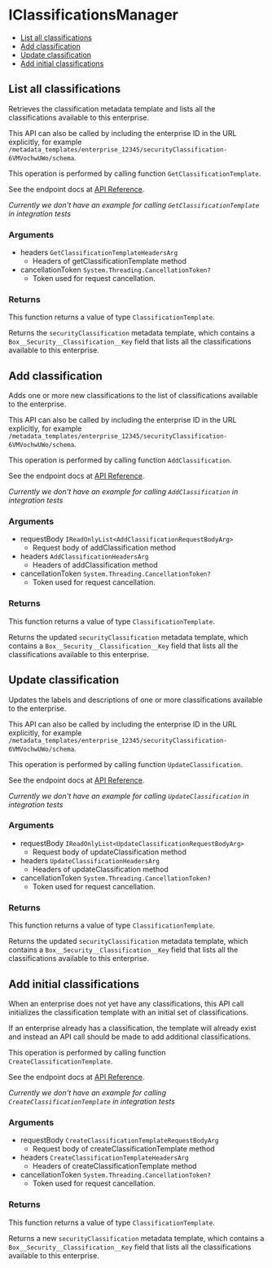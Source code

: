 # IClassificationsManager


- [List all classifications](#list-all-classifications)
- [Add classification](#add-classification)
- [Update classification](#update-classification)
- [Add initial classifications](#add-initial-classifications)

## List all classifications

Retrieves the classification metadata template and lists all the
classifications available to this enterprise.

This API can also be called by including the enterprise ID in the
URL explicitly, for example
`/metadata_templates/enterprise_12345/securityClassification-6VMVochwUWo/schema`.

This operation is performed by calling function `GetClassificationTemplate`.

See the endpoint docs at
[API Reference](https://developer.box.com/reference/get-metadata-templates-enterprise-security-classification-6-vm-vochw-u-wo-schema/).

*Currently we don't have an example for calling `GetClassificationTemplate` in integration tests*

### Arguments

- headers `GetClassificationTemplateHeadersArg`
  - Headers of getClassificationTemplate method
- cancellationToken `System.Threading.CancellationToken?`
  - Token used for request cancellation.


### Returns

This function returns a value of type `ClassificationTemplate`.

Returns the `securityClassification` metadata template, which contains
a `Box__Security__Classification__Key` field that lists all the
classifications available to this enterprise.


## Add classification

Adds one or more new classifications to the list of classifications
available to the enterprise.

This API can also be called by including the enterprise ID in the
URL explicitly, for example
`/metadata_templates/enterprise_12345/securityClassification-6VMVochwUWo/schema`.

This operation is performed by calling function `AddClassification`.

See the endpoint docs at
[API Reference](https://developer.box.com/reference/put-metadata-templates-enterprise-security-classification-6-vm-vochw-u-wo-schema-add/).

*Currently we don't have an example for calling `AddClassification` in integration tests*

### Arguments

- requestBody `IReadOnlyList<AddClassificationRequestBodyArg>`
  - Request body of addClassification method
- headers `AddClassificationHeadersArg`
  - Headers of addClassification method
- cancellationToken `System.Threading.CancellationToken?`
  - Token used for request cancellation.


### Returns

This function returns a value of type `ClassificationTemplate`.

Returns the updated `securityClassification` metadata template, which
contains a `Box__Security__Classification__Key` field that lists all
the classifications available to this enterprise.


## Update classification

Updates the labels and descriptions of one or more classifications
available to the enterprise.

This API can also be called by including the enterprise ID in the
URL explicitly, for example
`/metadata_templates/enterprise_12345/securityClassification-6VMVochwUWo/schema`.

This operation is performed by calling function `UpdateClassification`.

See the endpoint docs at
[API Reference](https://developer.box.com/reference/put-metadata-templates-enterprise-security-classification-6-vm-vochw-u-wo-schema-update/).

*Currently we don't have an example for calling `UpdateClassification` in integration tests*

### Arguments

- requestBody `IReadOnlyList<UpdateClassificationRequestBodyArg>`
  - Request body of updateClassification method
- headers `UpdateClassificationHeadersArg`
  - Headers of updateClassification method
- cancellationToken `System.Threading.CancellationToken?`
  - Token used for request cancellation.


### Returns

This function returns a value of type `ClassificationTemplate`.

Returns the updated `securityClassification` metadata template, which
contains a `Box__Security__Classification__Key` field that lists all
the classifications available to this enterprise.


## Add initial classifications

When an enterprise does not yet have any classifications, this API call
initializes the classification template with an initial set of
classifications.

If an enterprise already has a classification, the template will already
exist and instead an API call should be made to add additional
classifications.

This operation is performed by calling function `CreateClassificationTemplate`.

See the endpoint docs at
[API Reference](https://developer.box.com/reference/post-metadata-templates-schema-classifications/).

*Currently we don't have an example for calling `CreateClassificationTemplate` in integration tests*

### Arguments

- requestBody `CreateClassificationTemplateRequestBodyArg`
  - Request body of createClassificationTemplate method
- headers `CreateClassificationTemplateHeadersArg`
  - Headers of createClassificationTemplate method
- cancellationToken `System.Threading.CancellationToken?`
  - Token used for request cancellation.


### Returns

This function returns a value of type `ClassificationTemplate`.

Returns a new `securityClassification` metadata template, which
contains a `Box__Security__Classification__Key` field that lists all
the classifications available to this enterprise.


